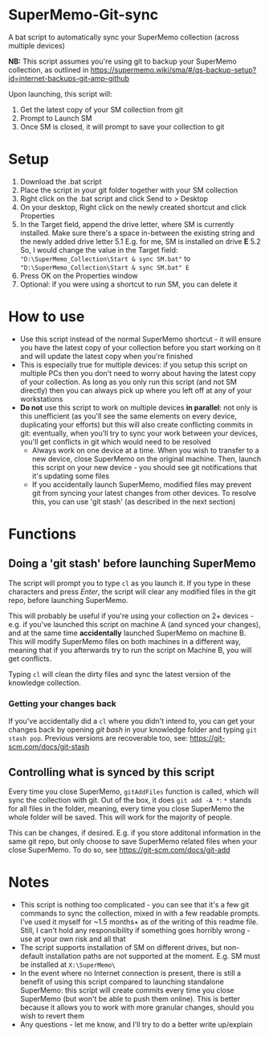 # SuperMemo-Git-sync
A bat script to automatically sync your SuperMemo collection (across multiple devices)

**NB:** This script assumes you're using git to backup your SuperMemo collection, as outlined in https://supermemo.wiki/sma/#/qs-backup-setup?id=internet-backups-git-amp-github

Upon launching, this script will:
1. Get the latest copy of your SM collection from git
2. Prompt to Launch SM
3. Once SM is closed, it will prompt to save your collection to git

# Setup
1. Download the .bat script
2. Place the script in your git folder together with your SM collection
3. Right click on the .bat script and click Send to > Desktop
4. On your desktop, Right click on the newly created shortcut and click Properties
5. In the Target field, append the drive letter, where SM is currently installed. Make sure there's a space in-between the existing string and the newly added drive letter
5.1 E.g. for me, SM is installed on drive **E** 
5.2 So, I would change the value in the Target field: `"D:\SuperMemo_Collection\Start & sync SM.bat"` to `"D:\SuperMemo_Collection\Start & sync SM.bat" E`
6. Press OK on the Properties window
7. Optional: if you were using a shortcut to run SM, you can delete it

# How to use
- Use this script instead of the normal SuperMemo shortcut - it will ensure you have the latest copy of your collection before you start working on it and will update the latest copy when you're finished
- This is especially true for multiple devices: if you setup this script on multiple PCs then you don't need to worry about having the latest copy of your collection. As long as you only run this script (and not SM directly) then you can always pick up where you left off at any of your workstations
- **Do not** use this script to work on multiple devices **in parallel**: not only is this unefficient (as you'll see the same elements on every device, duplicating your efforts) but this will also create conflicting commits in git: eventually, when you'll try to sync your work between your devices, you'll get conflicts in git which would need to be resolved
	- Always work on one device at a time. When you wish to transfer to a new device, close SuperMemo on the original machine. Then, launch this script on your new device - you should see git notifications that it's updating some files
	- If you accidentally launch SuperMemo, modified files may prevent git from syncing your latest changes from other devices. To resolve this, you can use 'git stash' (as described in the next section)

# Functions
## Doing a 'git stash' before launching SuperMemo
The script will prompt you to type `cl` as you launch it. If you type in these characters and press _Enter_, the script will clear any modified files in the git repo, before launching SuperMemo.

This will probably be useful if you're using your collection on 2+ devices - e.g. if you've launched this script on machine A (and synced your changes), and at the same time **accidentally** launched SuperMemo on machine B. This will modify SuperMemo files on both machines in a different way, meaning that if you afterwards try to run the script on Machine B, you will get conflicts.

Typing `cl` will clean the dirty files and sync the latest version of the knowledge collection.

### Getting your changes back
If you've accidentally did a `cl` where you didn't intend to, you can get your changes back by opening _git bash_ in your knowledge folder and typing `git stash pop`. Previous versions are recoverable too, see: https://git-scm.com/docs/git-stash

## Controlling what is synced by this script
Every time you close SuperMemo, `gitAddFiles` function is called, which will sync the collection with git. Out of the box, it does `git add -A *`: `*` stands for all files in the folder, meaning, every time you close SuperMemo the whole folder will be saved. This will work for the majority of people.

This can be changes, if desired. E.g. if you store additonal information in the same git repo, but only choose to save SuperMemo related files when your close SuperMemo. To do so, see https://git-scm.com/docs/git-add


# Notes
- This script is nothing too complicated - you can see that it's a few git commands to sync the collection, mixed in with a few readable prompts. I've used it myself for ~1.5 months+ as of the writing of this readme file. Still, I can't hold any responsibility if something goes horribly wrong - use at your own risk and all that
- The script supports installation of SM on different drives, but non-default installation paths are not supported at the moment. E.g. SM must be installed at `X:\SuperMemo\`
- In the event where no Internet connection is present, there is still a benefit of using this script compared to launching standalone SuperMemo: this script will create commits every time you close SuperMemo (but won't be able to push them online). This is better because it allows you to work with more granular changes, should you wish to revert them
- Any questions - let me know, and I'll try to do a better write up/explain
